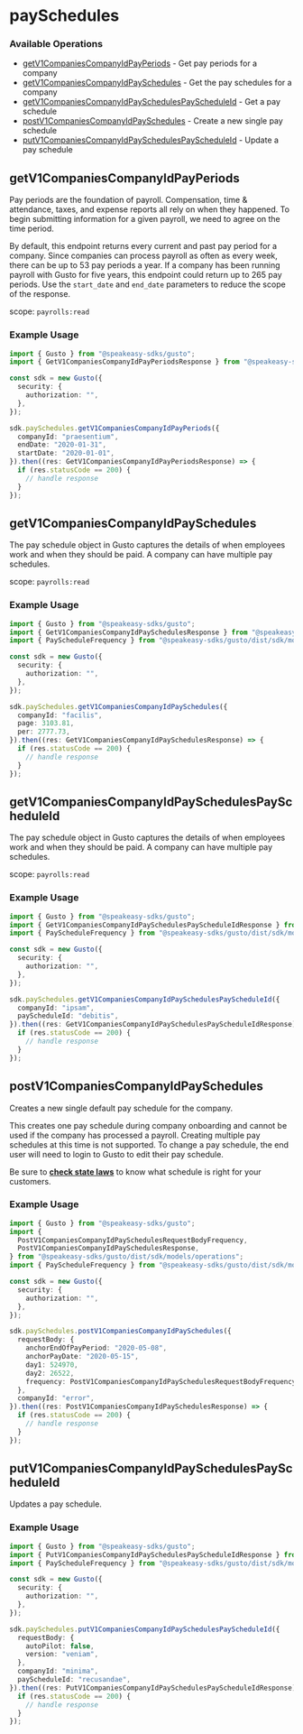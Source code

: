 # paySchedules

### Available Operations

* [getV1CompaniesCompanyIdPayPeriods](#getv1companiescompanyidpayperiods) - Get pay periods for a company
* [getV1CompaniesCompanyIdPaySchedules](#getv1companiescompanyidpayschedules) - Get the pay schedules for a company
* [getV1CompaniesCompanyIdPaySchedulesPayScheduleId](#getv1companiescompanyidpayschedulespayscheduleid) - Get a pay schedule
* [postV1CompaniesCompanyIdPaySchedules](#postv1companiescompanyidpayschedules) - Create a new single pay schedule
* [putV1CompaniesCompanyIdPaySchedulesPayScheduleId](#putv1companiescompanyidpayschedulespayscheduleid) - Update a pay schedule

## getV1CompaniesCompanyIdPayPeriods

Pay periods are the foundation of payroll. Compensation, time & attendance, taxes, and expense reports all rely on when they happened. To begin submitting information for a given payroll, we need to agree on the time period.

By default, this endpoint returns every current and past pay period for a company. Since companies can process payroll as often as every week, there can be up to 53 pay periods a year. If a company has been running payroll with Gusto for five years, this endpoint could return up to 265 pay periods. Use the `start_date` and `end_date` parameters to reduce the scope of the response.

scope: `payrolls:read`

### Example Usage

```typescript
import { Gusto } from "@speakeasy-sdks/gusto";
import { GetV1CompaniesCompanyIdPayPeriodsResponse } from "@speakeasy-sdks/gusto/dist/sdk/models/operations";

const sdk = new Gusto({
  security: {
    authorization: "",
  },
});

sdk.paySchedules.getV1CompaniesCompanyIdPayPeriods({
  companyId: "praesentium",
  endDate: "2020-01-31",
  startDate: "2020-01-01",
}).then((res: GetV1CompaniesCompanyIdPayPeriodsResponse) => {
  if (res.statusCode == 200) {
    // handle response
  }
});
```

## getV1CompaniesCompanyIdPaySchedules

The pay schedule object in Gusto captures the details of when employees work and when they should be paid. A company can have multiple pay schedules.

scope: `payrolls:read`

### Example Usage

```typescript
import { Gusto } from "@speakeasy-sdks/gusto";
import { GetV1CompaniesCompanyIdPaySchedulesResponse } from "@speakeasy-sdks/gusto/dist/sdk/models/operations";
import { PayScheduleFrequency } from "@speakeasy-sdks/gusto/dist/sdk/models/shared";

const sdk = new Gusto({
  security: {
    authorization: "",
  },
});

sdk.paySchedules.getV1CompaniesCompanyIdPaySchedules({
  companyId: "facilis",
  page: 3103.81,
  per: 2777.73,
}).then((res: GetV1CompaniesCompanyIdPaySchedulesResponse) => {
  if (res.statusCode == 200) {
    // handle response
  }
});
```

## getV1CompaniesCompanyIdPaySchedulesPayScheduleId

The pay schedule object in Gusto captures the details of when employees work and when they should be paid. A company can have multiple pay schedules.

scope: `payrolls:read`

### Example Usage

```typescript
import { Gusto } from "@speakeasy-sdks/gusto";
import { GetV1CompaniesCompanyIdPaySchedulesPayScheduleIdResponse } from "@speakeasy-sdks/gusto/dist/sdk/models/operations";
import { PayScheduleFrequency } from "@speakeasy-sdks/gusto/dist/sdk/models/shared";

const sdk = new Gusto({
  security: {
    authorization: "",
  },
});

sdk.paySchedules.getV1CompaniesCompanyIdPaySchedulesPayScheduleId({
  companyId: "ipsam",
  payScheduleId: "debitis",
}).then((res: GetV1CompaniesCompanyIdPaySchedulesPayScheduleIdResponse) => {
  if (res.statusCode == 200) {
    // handle response
  }
});
```

## postV1CompaniesCompanyIdPaySchedules

Creates a new single default pay schedule for the company.

This creates one pay schedule during company onboarding and cannot be used if the company has processed a payroll. Creating multiple pay schedules at this time is not supported. To change a pay schedule, the end user will need to login to Gusto to edit their pay schedule.

Be sure to **[check state laws](https://www.dol.gov/agencies/whd/state/payday)** to know what schedule is right for your customers.

### Example Usage

```typescript
import { Gusto } from "@speakeasy-sdks/gusto";
import {
  PostV1CompaniesCompanyIdPaySchedulesRequestBodyFrequency,
  PostV1CompaniesCompanyIdPaySchedulesResponse,
} from "@speakeasy-sdks/gusto/dist/sdk/models/operations";
import { PayScheduleFrequency } from "@speakeasy-sdks/gusto/dist/sdk/models/shared";

const sdk = new Gusto({
  security: {
    authorization: "",
  },
});

sdk.paySchedules.postV1CompaniesCompanyIdPaySchedules({
  requestBody: {
    anchorEndOfPayPeriod: "2020-05-08",
    anchorPayDate: "2020-05-15",
    day1: 524970,
    day2: 26522,
    frequency: PostV1CompaniesCompanyIdPaySchedulesRequestBodyFrequency.Monthly,
  },
  companyId: "error",
}).then((res: PostV1CompaniesCompanyIdPaySchedulesResponse) => {
  if (res.statusCode == 200) {
    // handle response
  }
});
```

## putV1CompaniesCompanyIdPaySchedulesPayScheduleId

Updates a pay schedule.

### Example Usage

```typescript
import { Gusto } from "@speakeasy-sdks/gusto";
import { PutV1CompaniesCompanyIdPaySchedulesPayScheduleIdResponse } from "@speakeasy-sdks/gusto/dist/sdk/models/operations";
import { PayScheduleFrequency } from "@speakeasy-sdks/gusto/dist/sdk/models/shared";

const sdk = new Gusto({
  security: {
    authorization: "",
  },
});

sdk.paySchedules.putV1CompaniesCompanyIdPaySchedulesPayScheduleId({
  requestBody: {
    autoPilot: false,
    version: "veniam",
  },
  companyId: "minima",
  payScheduleId: "recusandae",
}).then((res: PutV1CompaniesCompanyIdPaySchedulesPayScheduleIdResponse) => {
  if (res.statusCode == 200) {
    // handle response
  }
});
```
